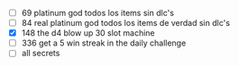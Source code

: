 - [ ] 69 platinum god todos los items sin dlc's
- [ ] 84 real platinum god todos los items de verdad sin dlc's
- [x] 148 the d4 blow up 30 slot machine
- [ ] 336 get a 5 win streak in the daily challenge
- [ ] all secrets